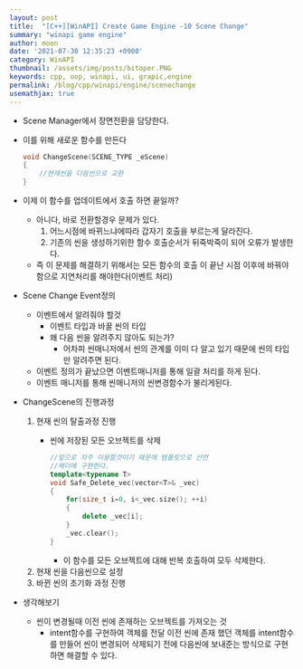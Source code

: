 ```yaml
---
layout: post
title:  "[C++][WinAPI] Create Game Engine -10 Scene Change"
summary: "winapi game engine"
author: moon
date: '2021-07-30 12:35:23 +0900'
category: WinAPI
thumbnail: /assets/img/posts/bitoper.PNG
keywords: cpp, oop, winapi, ui, grapic,engine
permalink: /blog/cpp/winapi/engine/scenechange
usemathjax: true
---
```

- Scene Manager에서 장면전환을 담당한다.
- 이를 위해 새로운 함수를 만든다

    ```cpp
    void ChangeScene(SCENE_TYPE _eScene)
    {
    	//현재씬을 다음씬으로 교환
    }
    ```

- 이제 이 함수를 업데이트에서 호출 하면 끝일까?
    - 아니다, 바로 전환할경우 문제가 있다.
        1. 어느시점에 바뀌느냐에따라 갑자기 호출을 부르는게 달라진다.
        2. 기존의 씬을 생성하기위한 함수 호출순서가 뒤죽박죽이 되어 오류가 발생한다.
    - 즉 이 문제를 해결하기 위해서는 모든 함수의 호출 이 끝난 시점 이후에 바꿔야함으로 지연처리를 해야한다(이벤트 처리)
- Scene Change Event정의
    - 이벤트에서 알려줘야 할것
        - 이벤트 타입과 바꿀 씬의 타입
        - 왜 다음 씬을 알려주지 않아도 되는가?
            - 어차피 씬매니저에서 씬의 관계를 이미 다 알고 있기 때문에 씬의 타입만 알려주면 된다.
    - 이벤트 정의가 끝났으면 이벤트매니저를 통해 일괄 처리를 하게 된다.
    - 이벤트 매니저를 통해 씬매니저의 씬변경함수가 불리게된다.

- ChangeScene의 진행과정
    1. 현재 씬의 탈출과정 진행 
        - 씬에 저장된 모든 오브젝트를 삭제

            ```cpp
            //앞으로 자주 이용할것이기 때문에 템플릿으로 선언
            //헤더에 구현한다.
            template<typename T>
            void Safe_Delete_vec(vector<T>& _vec)
            {
            	for(size_t i=0, i<_vec.size(); ++i)
            	{
            		delete _vec[i];
            	}
            	_vec.clear();
            }
            ```

            - 이 함수를 모든 오브젝트에 대해 반복 호출하여 모두 삭제한다.
    2. 현재 씬을 다음씬으로 설정
    3. 바뀐 씬의 초기화 과정 진행

- 생각해보기
    - 씬이 변경될때 이전 씬에 존재하는 오브젝트를 가져오는 것
        - intent함수를 구현하여 객체를 전달 이전 씬에 존재 했던 객체를 intent함수를 만들어 씬이 변경되어 삭제되기 전에 다음씬에 보내준는 방식으로 구현하면 해결할 수 있다.
